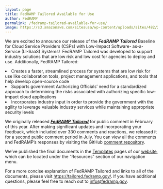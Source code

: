 ```yaml
---
layout: page
title: FedRAMP Tailored Available for Use
author: FedRAMP
permalink: /fedramp-tailored-available-for-use/
image: https://s3.amazonaws.com/sitesusa/wp-content/uploads/sites/482/2017/09/FedRAMP-Tailored-Logo.png
---
```

<span style="font-weight: 400">We are excited to announce our release of the </span>**_FedRAMP Tailored_** <span style="font-weight: 400">Baseline</span> <span style="font-weight: 400">for Cloud Service Providers (CSPs) with Low-Impact Software- as-a-Service (LI-SaaS) Systems!  FedRAMP Tailored was developed to support industry solutions that are low risk and low cost for agencies to deploy and use. Additionally, FedRAMP Tailored: </span>

<li style="font-weight: 400">
  <span style="font-weight: 400">Creates a faster, streamlined process for systems that are low risk for use like collaboration tools, project management applications, and tools that help develop open-source code</span>
</li>
<li style="font-weight: 400">
  <span style="font-weight: 400">Supports government Authorizing Officials’ need for a standardized approach to determining the risks associated with authorizing specific low-impact cloud applications</span>
</li>
<li style="font-weight: 400">
  <span style="font-weight: 400">Incorporates industry input in order to provide the government with the agility to leverage valuable industry services while maintaining appropriate security levels </span>
</li>

<span style="font-weight: 400">We originally released </span>[**_FedRAMP Tailored_**](https://www.fedramp.gov/launching-a-fedramp-tailored-baseline/) <span style="font-weight: 400">for public comment in February of this year. After making significant updates and incorporating your feedback, which included over 330 comments and reactions, we released it for a second public comment period in July. You can view all the comments and FedRAMP’s responses by visiting the GitHub </span>[<span style="font-weight: 400">comment repository</span>](https://github.com/GSA/fedramp-tailored/issues?q=is%3Aissue+is%3Aclosed)<span style="font-weight: 400">.</span>

<span style="font-weight: 400">We’ve published the final documents in the</span><span style="font-weight: 400"> </span>[<span style="font-weight: 400">Templates</span>](https://www.fedramp.gov/resources/templates-2016/) <span style="font-weight: 400">pages of our </span>[<span style="font-weight: 400">website</span>](https://www.fedramp.gov/)<span style="font-weight: 400">, which can be located under the “Resources” section of our navigation menu. </span>

<span style="font-weight: 400">For a more concise explanation of FedRAMP Tailored and links to all of the documents, please visit </span>[<span style="font-weight: 400">https://tailored.fedramp.gov/</span>](https://tailored.fedramp.gov/)<span style="font-weight: 400">. If you have additional questions, please feel free to reach out to </span>[<span style="font-weight: 400">info@fedramp.gov</span>](mailto:info@fedramp.gov)<span style="font-weight: 400">. </span>
